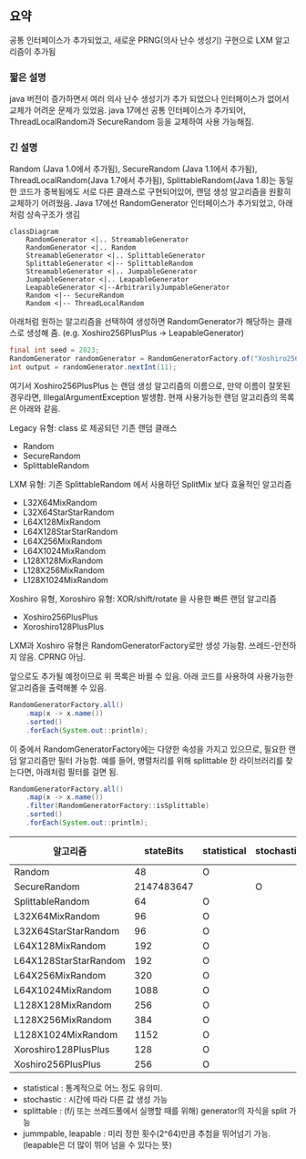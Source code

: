 ## 요약
공통 인터페이스가 추가되었고, 새로운 PRNG(의사 난수 생성기) 구현으로 LXM 알고리즘이 추가됨 

### 짧은 설명
java 버전이 증가하면서 여러 의사 난수 생성기가 추가 되었으나 인터페이스가 없어서 교체가 어려운 문제가 있었음.
java 17에선 공통 인터페이스가 추가되어, ThreadLocalRandom과 SecureRandom 등을 교체하여 사용 가능해짐.

### 긴 설명
Random (Java 1.0에서 추가됨), SecureRandom (Java 1.1에서 추가됨), ThreadLocalRandom(Java 1.7에서 추가됨), SplittableRandom(Java 1.8)는 동일한 코드가 중복됨에도 서로 다른 클래스로 구현되어있어, 랜덤 생성 알고리즘을 원활히 교체하기 어려웠음.
Java 17에선 RandomGenerator 인터페이스가 추가되었고, 아래처럼 상속구조가 생김
```mermaid
classDiagram
    RandomGenerator <|.. StreamableGenerator
    RandomGenerator <|.. Random
    StreamableGenerator <|.. SplittableGenerator
    SplittableGenerator <|-- SplittableRandom
    StreamableGenerator <|.. JumpableGenerator
    JumpableGenerator <|.. LeapableGenerator
    LeapableGenerator <|--ArbitrarilyJumpableGenerator
    Random <|-- SecureRandom
    Random <|-- ThreadLocalRandom
```
아래처럼 원하는 알고리즘을 선택하여 생성하면 RandomGenerator가 해당하는 클래스로 생성해 줌. (e.g. Xoshiro256PlusPlus -> LeapableGenerator)
``` java
final int seed = 2023;
RandomGenerator randomGenerator = RandomGeneratorFactory.of("Xoshiro256PlusPlus").create(seed);
int output = randomGenerator.nextInt(11);
```
여기서 Xoshiro256PlusPlus 는 랜덤 생성 알고리즘의 이름으로, 만약 이름이 잘못된 경우라면, IllegalArgumentException 발생함.
현재 사용가능한 랜덤 알고리즘의 목록은 아래와 같음.

Legacy 유형: class 로 제공되던 기존 랜덤 클래스
* Random
* SecureRandom
* SplittableRandom

LXM 유형: 기존 SplittableRandom 에서 사용하던 SplitMix 보다 효율적인 알고리즘
  * L32X64MixRandom
  * L32X64StarStarRandom
  * L64X128MixRandom
  * L64X128StarStarRandom
  * L64X256MixRandom
  * L64X1024MixRandom
  * L128X128MixRandom
  * L128X256MixRandom
  * L128X1024MixRandom 
   
Xoshiro 유형, Xoroshiro 유형: XOR/shift/rotate 을 사용한 빠른 랜덤 알고리즘
* Xoshiro256PlusPlus
* Xoroshiro128PlusPlus

LXM과 Xoshiro 유형은 RandomGeneratorFactory로만 생성 가능함. 쓰레드-안전하지 않음. CPRNG 아님.

앞으로도 추가될 예정이므로 위 목록은 바뀔 수 있음. 아래 코드를 사용하여 사용가능한 알고리즘을 출력해볼 수 있음.

``` java
RandomGeneratorFactory.all()
    .map(x -> x.name())
    .sorted()
    .forEach(System.out::println);
```
이 중에서 RandomGeneratorFactory에는 다양한 속성을 가지고 있으므로, 필요한 랜덤 알고리즘만 필터 가능함.
예를 들어, 병렬처리를 위해 splittable 한 라이브러리를 찾는다면, 아래처럼 필터를 걸면 됨.
``` java
RandomGeneratorFactory.all()
    .map(x -> x.name())
    .filter(RandomGeneratorFactory::isSplittable)
    .sorted()
    .forEach(System.out::println);
```

| 알고리즘                  | stateBits  | statistical | stochastic | splittable | streamable | jumpable | leapable | thread-safe |
|-----------------------|------------|-------------|------------|------------|------------|----------|----------|-------------|
| Random                | 48         | O           |            |            |            |          |          | O           |
| SecureRandom          | 2147483647 |             | O          |            |            |          |          | O           |
| SplittableRandom      | 64         | O           |            | O          | O          |          |          |             |
| L32X64MixRandom       | 96         | O           |            | O          | O          |          |          |             |
| L32X64StarStarRandom  | 96         | O           |            | O          | O          |          |          |             |
| L64X128MixRandom      | 192        | O           |            | O          | O          |          |          |             |
| L64X128StarStarRandom | 192        | O           |            | O          | O          |          |          |             |
| L64X256MixRandom      | 320        | O           |            | O          | O          |          |          |             |
| L64X1024MixRandom     | 1088       | O           |            | O          | O          |          |          |             |
| L128X128MixRandom     | 256        | O           |            | O          | O          |          |          |             |
| L128X256MixRandom     | 384        | O           |            | O          | O          |          |          |             |
| L128X1024MixRandom    | 1152       | O           |            | O          | O          |          |          |             |
| Xoroshiro128PlusPlus  | 128        | O           |            |            | O          | O        | O        |             |
| Xoshiro256PlusPlus    | 256        | O           |            |            | O          | O        | O        |             |

* statistical : 통계적으로 어느 정도 유의미.
* stochastic : 시간에 따라 다른 값 생성 가능
* splittable : (f/j 또는 쓰레드풀에서 실행할 때를 위해) generator의 자식을 split 가능
* jummpable, leapable : 미리 정한 횟수(2^64)만큼 추첨을 뛰어넘기 가능. (leapable은 더 많이 뛰어 넘을 수 있다는 뜻)